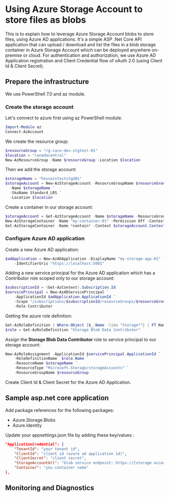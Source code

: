 # Using Azure Storage Account to store files as blobs
This is to explain how to leverage Azure Storage Account blobs to store files, using Azure AD applications.
It's a simple ASP .Net Core API application that can upload / download and list the files in a blob storage container in Azure Storage Account which can be deployed anywhere on-premise or cloud.
For authentication and authorization, we use Azure AD Application registration and Client Credential flow of oAuth 2.0 (using Client Id & Client Secret).

## Prepare the infrastructure
We use PowerShell 7.0 and az module.

### Create the storage account
Let's connect to azure first using az PowerShell module:
``` powershell
Import-Module az
Connect-AzAccount
```
We create the resource group:
``` powershell
$resourceGroup = "rg-cace-dev-stgtest-01"
$location = "canadacentral"
New-AzResourceGroup -Name $resourceGroup -Location $location
```

Then we add the storage account:
``` powershell
$storageName = "hosseinteststgd01"
$storageAccount = New-AzStorageAccount -ResourceGroupName $resourceGroup `
  -Name $storageName `
  -SkuName Standard_LRS `
  -Location $location
```

Create a container in our storage account:
``` powershell
$storageAccount = Get-AzStorageAccount -Name $storageName -ResourceGroupName $resourceGroup
New-AzStorageContainer -Name "my-container-01" -Permission Off -Context $storageAccount.Context
Get-AzStorageContainer -Name *contain* -Context $storageAccount.Context
```

### Configure Azure AD application
Create a new Azure AD application:
``` powershell
$adApplication = New-AzADApplication -DisplayName "my-storage-app-01" `
    -IdentifierUris "https://localhost:5001"
```

Adding a new service principal for the Azure AD application which has a Contributor role scoped only to our storage account:
``` powershell
$subscriptionId = (Get-AzContext).Subscription.Id
$servicePrincipal = New-AzADServicePrincipal `
    -ApplicationId $adApplication.ApplicationId `
    -Scope "/subscriptions/$subscriptionId/resourceGroups/$resourceGroup/providers/Microsoft.Storage/storageAccounts/$storageName" `
    -Role Contributor
```

Getting the azure role definition:
``` powershell
Get-AzRoleDefinition | Where-Object {$_.Name -like "Storage*"} | FT Name, IsCustom, Id
$role = Get-AzRoleDefinition "Storage Blob Data Contributor"
```

Assign the **Storage Blob Data Contributor** role to service principal to our storage account:
``` powershell
New-AzRoleAssignment -ApplicationId $servicePrincipal.ApplicationId `
    -RoleDefinitionName  $role.Name `
    -ResourceName $storageName `
    -ResourceType "Microsoft.Storage/storageAccounts" `
    -ResourceGroupName $resourceGroup
```

Create Client Id & Client Secret for the Azure AD Application.

## Sample asp.net core application
Add package references for the following packages:
* Azure.Storage.Blobs
* Azure.Identity

Update your appsettings.json file by adding these key/values :
``` json
"ApplicationCredential": {
    "TenantId": "your tenant id",
    "ClientId": "client id (azure ad application id)",
    "ClientSecret": "client secret",
    "StorageAccountUrl": "blob service endpoint: https://{storage account name}.blob.core.windows.net/",
    "Container": "you container name"
},
```

## Monitoring and Diagnostics